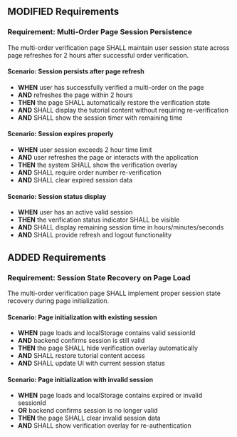 ## MODIFIED Requirements
### Requirement: Multi-Order Page Session Persistence
The multi-order verification page SHALL maintain user session state across page refreshes for 2 hours after successful order verification.

#### Scenario: Session persists after page refresh
- **WHEN** user has successfully verified a multi-order on the page
- **AND** refreshes the page within 2 hours
- **THEN** the page SHALL automatically restore the verification state
- **AND** SHALL display the tutorial content without requiring re-verification
- **AND** SHALL show the session timer with remaining time

#### Scenario: Session expires properly
- **WHEN** user session exceeds 2 hour time limit
- **AND** user refreshes the page or interacts with the application
- **THEN** the system SHALL show the verification overlay
- **AND** SHALL require order number re-verification
- **AND** SHALL clear expired session data

#### Scenario: Session status display
- **WHEN** user has an active valid session
- **THEN** the verification status indicator SHALL be visible
- **AND** SHALL display remaining session time in hours/minutes/seconds
- **AND** SHALL provide refresh and logout functionality

## ADDED Requirements
### Requirement: Session State Recovery on Page Load
The multi-order verification page SHALL implement proper session state recovery during page initialization.

#### Scenario: Page initialization with existing session
- **WHEN** page loads and localStorage contains valid sessionId
- **AND** backend confirms session is still valid
- **THEN** the page SHALL hide verification overlay automatically
- **AND** SHALL restore tutorial content access
- **AND** SHALL update UI with current session status

#### Scenario: Page initialization with invalid session
- **WHEN** page loads and localStorage contains expired or invalid sessionId
- **OR** backend confirms session is no longer valid
- **THEN** the page SHALL clear invalid session data
- **AND** SHALL show verification overlay for re-authentication